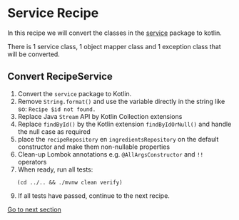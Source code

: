 # Service Recipe

In this recipe we will convert the classes in
the [service](../../recipe-java/src/main/java/nl/rabobank/kotlinmovement/recipes/service) package to
kotlin.

There is 1 service class, 1 object mapper class and 1 exception class that will be converted.

## Convert RecipeService

1) Convert the `service` package to Kotlin.
2) Remove `String.format()` and use the variable directly in the string like so: `Recipe $id not found.`
3) Replace Java `Stream` API by Kotlin Collection extensions
4) Replace `findById()` by the Kotlin extension `findByIdOrNull()` and handle the null case as required
5) place the `recipeRepository` en `ingredientsRepository` on the default constructor and make them non-nullable
   properties
6) Clean-up Lombok annotations e.g. `@AllArgsConstructor` and `!!` operators
7) When ready, run all tests:

```shell
   (cd ../.. && ./mvnw clean verify)
   ```

9) If all tests have passed, continue to the next recipe.

[Go to next section](../7-test/Recipe.md)
